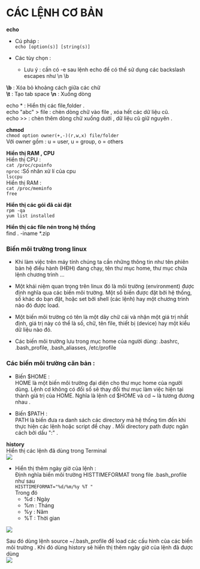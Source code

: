 # CÁC LỆNH CƠ BẢN  
**echo**  
- Cú pháp :   
`echo [option(s)] [string(s)]`  

- Các tùy chọn :  
   - Lưu ý : cần có -e sau lệnh echo để có thể sử dụng các backslash escapes như \n \b  

**\b** : Xóa bỏ khoảng cách giữa các chữ  
**\t** : Tạo tab space 
**\n** : Xuống dòng  

echo * : Hiển thị các file,folder .   
echo "abc" > file : chèn dòng chữ vào file , xóa hết các dữ liệu cũ.    
echo >> : chèn thêm dòng chữ xuống dưới , dữ liệu cũ giữ nguyên .  

**chmod**  
`chmod option owner(+,-)(r,w,x) file/folder`  
Với owner gồm : u = user, u = group, o = others  

**Hiển thị RAM , CPU**  
Hiển thị CPU :  
`cat /proc/cpuinfo`    
`nproc`  :Số nhân xử lí của cpu  
`lsccpu`  
Hiển thị RAM :  
`cat /proc/meminfo`   
`free`  

**Hiển thị các gói đã cài đặt**  
`rpm -qa`   
 `yum list installed`  

 **Hiển thị các file nén trong hệ thống**  
 find . -iname \*.zip   

 ### **Biến môi trường trong linux**  
- Khi làm việc trên máy tính chúng ta cần những thông tin như tên phiên bản hệ điều hành (HĐH) đang chạy, tên thư mục home, thư mục chứa lệnh chương trình …

- Một khái niệm quan trọng trên linux đó là môi trường (environment) được định nghĩa qua các biến môi trường. Một số biến được đặt bởi hệ thống, số khác do bạn đặt, hoặc set bởi shell (các lệnh) hay một chương trình nào đó được load.

- Một biến môi trường có tên là một dãy chữ cái và nhận một  giá trị nhất định, giá trị này có thể là số, chữ, tên file, thiết bị (device) hay một kiểu dữ liệu nào đó.  

- Các biến môi trường lưu trong mục home của người dùng: .bashrc, .bash_profile, .bash_aliasses, /etc/profile


### Các biến môi trường căn bản :  
 - Biến $HOME :  
 HOME là một biến môi trường đại diện cho thư mục home của người dùng. Lệnh cd không có đối số sẽ thay đổi thư mục làm việc hiện tại thành giá trị của HOME. Nghĩa là lệnh cd $HOME và cd ~ là tương đương nhau .  
 
 - Biến $PATH :  
PATH là biến đưa ra danh sách các directory mà hệ thống tìm đến khi thực hiện các lệnh hoặc script để chạy . Mỗi directory path được ngăn cách bởi dấu ":" .  

**history**  
Hiển thị các lệnh đã dùng trong Terminal  
<img src="https://i.imgur.com/tZrfTam.png">  

- Hiển thị thêm ngày giờ của lệnh :  
Định nghĩa biến môi trường HISTTIMEFORMAT trong file .bash_profile như sau    
`HISTTIMEFORMAT="%d/%m/%y %T " `  
Trong đó  
  - %d : Ngày  
  - %m : Tháng  
  - %y : Năm  
  - %T : Thời gian  

<img src="https://i.imgur.com/2dR3QEo.png">  

Sau đó dùng lệnh source ~/.bash_profile để load các cấu hình của các biến môi trường .  Khi đó dùng history sẽ hiển thị thêm ngày giờ của lệnh đã được dùng  
<img src="https://i.imgur.com/2kvTIFT.png">  




   
